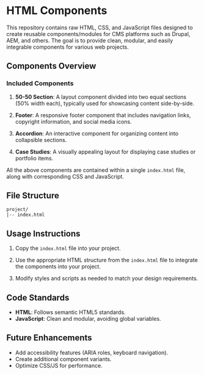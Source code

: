 # HTML Components

This repository contains raw HTML, CSS, and JavaScript files designed to create reusable components/modules for CMS platforms such as Drupal, AEM, and others. The goal is to provide clean, modular, and easily integrable components for various web projects.

## Components Overview

### Included Components

1. **50-50 Section**: A layout component divided into two equal sections (50% width each), typically used for showcasing content side-by-side.

2. **Footer**: A responsive footer component that includes navigation links, copyright information, and social media icons.

3. **Accordion**: An interactive component for organizing content into collapsible sections.

4. **Case Studies**: A visually appealing layout for displaying case studies or portfolio items.

All the above components are contained within a single `index.html` file, along with corresponding CSS and JavaScript.

## File Structure

```plaintext
project/
|-- index.html
```

## Usage Instructions

1. Copy the `index.html` file into your project.

2. Use the appropriate HTML structure from the `index.html` file to integrate the components into your project.

4. Modify styles and scripts as needed to match your design requirements.

## Code Standards

- **HTML**: Follows semantic HTML5 standards.
- **JavaScript**: Clean and modular, avoiding global variables.

## Future Enhancements

- Add accessibility features (ARIA roles, keyboard navigation).
- Create additional component variants.
- Optimize CSS/JS for performance.
